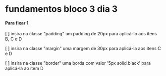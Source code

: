 # fundamentos bloco 3 dia 3

#### Para fixar 1

  [ ] insira na classe "padding" um padding de 20px para aplicá-lo aos itens B, C e D

  [ ] insira na classe "margin" uma margem de 30px para aplicá-la aos itens C e D

  [ ] insira na classe "border" uma borda com valor '5px solid black' para aplicá-la ao item D
  
